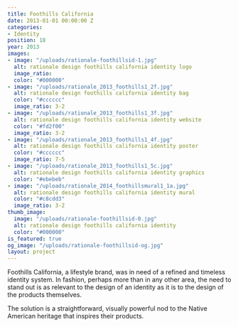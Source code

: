 ```yaml
---
title: Foothills California
date: 2013-01-01 00:00:00 Z
categories:
- Identity
position: 18
year: 2013
images:
- image: "/uploads/rationale-foothillsid-1.jpg"
  alt: rationale design foothills california identity logo
  image_ratio: 
  color: "#000000"
- image: "/uploads/rationale_2013_foothills1_2f.jpg"
  alt: rationale design foothills california identity bag
  color: "#cccccc"
  image_ratio: 3-2
- image: "/uploads/rationale_2013_foothills1_3f.jpg"
  alt: rationale design foothills california identity website
  color: "#fd2f00"
  image_ratio: 3-2
- image: "/uploads/rationale_2013_foothills1_4f.jpg"
  alt: rationale design foothills california identity poster
  color: "#cccccc"
  image_ratio: 7-5
- image: "/uploads/rationale_2013_foothills1_5c.jpg"
  alt: rationale design foothills california identity graphics
  color: "#ebebeb"
- image: "/uploads/rationale_2014_foothillsmural1_1a.jpg"
  alt: rationale design foothills california identity mural
  color: "#c8cdd3"
  image_ratio: 3-2
thumb_image:
  image: "/uploads/rationale-foothillsid-0.jpg"
  alt: rationale design foothills california identity
  color: "#000000"
is_featured: true
og_image: "/uploads/rationale-foothillsid-og.jpg"
layout: project
---
```


Foothills California, a lifestyle brand, was in need of a refined and timeless identity system. In fashion, perhaps more than in any other area, the need to stand out is as relevant to the design of an identity as it is to the design of the products themselves.

The solution is a straightforward, visually powerful nod to the Native American heritage that inspires their products.